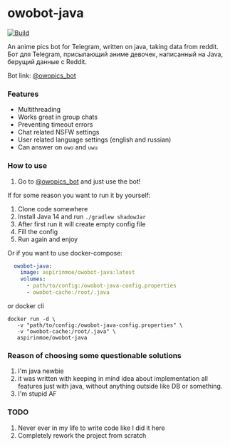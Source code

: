 # owobot-java
[![Build](https://github.com/ASPIRINmoe/owobot-java/actions/workflows/docker-publish.yml/badge.svg)](https://github.com/ASPIRINmoe/owobot-java/actions/workflows/docker-publish.yml)

An anime pics bot for Telegram, written on java, taking data from reddit.   
Бот для Telegram, присылающий аниме девочек, написанный на Java, берущий данные с Reddit.

Bot link:  [@owopics_bot](https://t.me/owopics_bot)

### Features
* Multithreading
* Works great in group chats
* Preventing timeout errors
* Chat related NSFW settings
* User related language settings (english and russian)
* Can answer on `owo` and `uwu`

### How to use
1. Go to [@owopics_bot](https://t.me/owopics_bot) and just use the bot!

If for some reason you want to run it by yourself:

1. Clone code somewhere
2. Install Java 14 and run `./gradlew shadowJar`
3. After first run it will create empty config file
4. Fill the config
5. Run again and enjoy

Or if you want to use docker-compose:
```yaml
  owobot-java:
    image: aspirinmoe/owobot-java:latest
    volumes:
      - path/to/config:/owobot-java-config.properties
      - owobot-cache:/root/.java
```

or docker cli
```shell
docker run -d \
   -v "path/to/config:/owobot-java-config.properties" \
   -v "owobot-cache:/root/.java" \
   aspirinmoe/owobot-java
```

### Reason of choosing some questionable solutions

1. I'm java newbie
2. it was written with keeping in mind idea about implementation all features just with java, without anything outside
   like DB or something.
3. I'm stupid AF

### TODO
1. Never ever in my life to write code like I did it here
2. Completely rework the project from scratch
